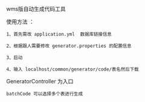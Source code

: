 wms版自动生成代码工具

使用方法 ：

    1、首先需改 application.yml  数据库链接信息
    
    2、根据跟人需要修改 generator.properties 的配置信息
    
    3、启动
    
    4、输入 localhost/common/generator/code/表名然后下载
    
    
    
 GeneratorController 为入口
 
    batchCode 可以选择多个表进行生成